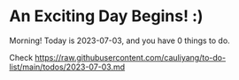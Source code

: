 # An Exciting Day Begins! :)

Morning! Today is 2023-07-03, and you have 0 things to do.

Check https://raw.githubusercontent.com/cauliyang/to-do-list/main/todos/2023-07-03.md